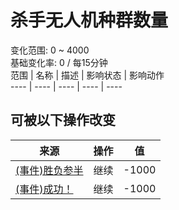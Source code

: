 # 杀手无人机种群数量  
变化范围: 0 ~ 4000  
基础变化率: 0 / 每15分钟  
范围  |  名称  |  描述  |  影响状态  |  影响动作  
----  |  ----  |  ----  |  ----  |  ----  
## 可被以下操作改变  
来源  |  操作  |  值  
----  |  ----  |  ----  
[(事件)胜负参半](Event_DroneFightMixedSuccess.md)  |  继续  |  -1000  
[(事件)成功！](Event_DroneFightSuccess.md)  |  继续  |  -1000  
